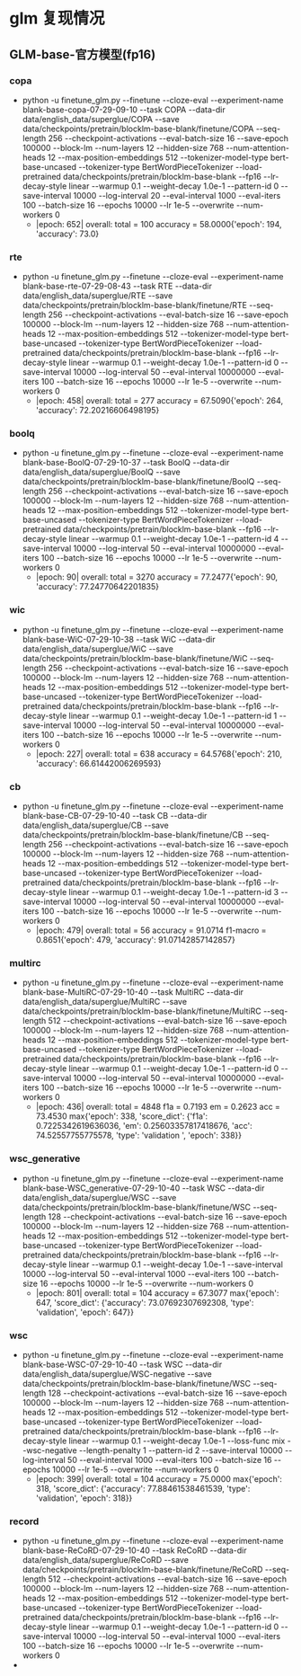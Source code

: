 # glm 复现情况
## GLM-base-官方模型(fp16)
### copa
- python -u finetune_glm.py --finetune --cloze-eval --experiment-name blank-base-copa-07-29-09-10 --task COPA --data-dir data/english_data/superglue/COPA --save data/checkpoints/pretrain/blocklm-base-blank/finetune/COPA --seq-length 256 --checkpoint-activations --eval-batch-size 16 --save-epoch 100000 --block-lm --num-layers 12 --hidden-size 768 --num-attention-heads 12 --max-position-embeddings 512 --tokenizer-model-type bert-base-uncased --tokenizer-type BertWordPieceTokenizer --load-pretrained data/checkpoints/pretrain/blocklm-base-blank --fp16 --lr-decay-style linear --warmup 0.1 --weight-decay 1.0e-1 --pattern-id 0 --save-interval 10000 --log-interval 20 --eval-interval 1000 --eval-iters 100 --batch-size 16 --epochs 10000 --lr 1e-5 --overwrite --num-workers 0
    - |epoch: 652| overall: total = 100 accuracy = 58.0000{'epoch': 194, 'accuracy': 73.0}
### rte
- python -u finetune_glm.py --finetune --cloze-eval --experiment-name blank-base-rte-07-29-08-43 --task RTE --data-dir data/english_data/superglue/RTE --save data/checkpoints/pretrain/blocklm-base-blank/finetune/RTE --seq-length 256 --checkpoint-activations --eval-batch-size 16 --save-epoch 100000 --block-lm --num-layers 12 --hidden-size 768 --num-attention-heads 12 --max-position-embeddings 512 --tokenizer-model-type bert-base-uncased --tokenizer-type BertWordPieceTokenizer --load-pretrained data/checkpoints/pretrain/blocklm-base-blank --fp16 --lr-decay-style linear --warmup 0.1 --weight-decay 1.0e-1 --pattern-id 0 --save-interval 10000 --log-interval 50 --eval-interval 10000000 --eval-iters 100 --batch-size 16 --epochs 10000 --lr 1e-5 --overwrite --num-workers 0
    - |epoch: 458| overall: total = 277 accuracy = 67.5090{'epoch': 264, 'accuracy': 72.20216606498195}
### boolq
- python -u finetune_glm.py --finetune --cloze-eval --experiment-name blank-base-BoolQ-07-29-10-37 --task BoolQ --data-dir data/english_data/superglue/BoolQ --save data/checkpoints/pretrain/blocklm-base-blank/finetune/BoolQ --seq-length 256 --checkpoint-activations --eval-batch-size 16 --save-epoch 100000 --block-lm --num-layers 12 --hidden-size 768 --num-attention-heads 12 --max-position-embeddings 512 --tokenizer-model-type bert-base-uncased --tokenizer-type BertWordPieceTokenizer --load-pretrained data/checkpoints/pretrain/blocklm-base-blank --fp16 --lr-decay-style linear --warmup 0.1 --weight-decay 1.0e-1 --pattern-id 4 --save-interval 10000 --log-interval 50 --eval-interval 10000000 --eval-iters 100 --batch-size 16 --epochs 10000 --lr 1e-5 --overwrite --num-workers 0
    - |epoch: 90| overall: total = 3270 accuracy = 77.2477{'epoch': 90, 'accuracy': 77.24770642201835}
### wic
- python -u finetune_glm.py --finetune --cloze-eval --experiment-name blank-base-WiC-07-29-10-38 --task WiC --data-dir data/english_data/superglue/WiC --save data/checkpoints/pretrain/blocklm-base-blank/finetune/WiC --seq-length 256 --checkpoint-activations --eval-batch-size 16 --save-epoch 100000 --block-lm --num-layers 12 --hidden-size 768 --num-attention-heads 12 --max-position-embeddings 512 --tokenizer-model-type bert-base-uncased --tokenizer-type BertWordPieceTokenizer --load-pretrained data/checkpoints/pretrain/blocklm-base-blank --fp16 --lr-decay-style linear --warmup 0.1 --weight-decay 1.0e-1 --pattern-id 1 --save-interval 10000 --log-interval 50 --eval-interval 10000000 --eval-iters 100 --batch-size 16 --epochs 10000 --lr 1e-5 --overwrite --num-workers 0
    - |epoch: 227| overall: total = 638 accuracy = 64.5768{'epoch': 210, 'accuracy': 66.61442006269593}
### cb
- python -u finetune_glm.py --finetune --cloze-eval --experiment-name blank-base-CB-07-29-10-40 --task CB --data-dir data/english_data/superglue/CB --save data/checkpoints/pretrain/blocklm-base-blank/finetune/CB --seq-length 256 --checkpoint-activations --eval-batch-size 16 --save-epoch 100000 --block-lm --num-layers 12 --hidden-size 768 --num-attention-heads 12 --max-position-embeddings 512 --tokenizer-model-type bert-base-uncased --tokenizer-type BertWordPieceTokenizer --load-pretrained data/checkpoints/pretrain/blocklm-base-blank --fp16 --lr-decay-style linear --warmup 0.1 --weight-decay 1.0e-1 --pattern-id 3 --save-interval 10000 --log-interval 50 --eval-interval 10000000 --eval-iters 100 --batch-size 16 --epochs 10000 --lr 1e-5 --overwrite --num-workers 0
    - |epoch: 479| overall: total = 56 accuracy = 91.0714 f1-macro = 0.8651{'epoch': 479, 'accuracy': 91.07142857142857}
### multirc
- python -u finetune_glm.py --finetune --cloze-eval --experiment-name blank-base-MultiRC-07-29-10-40 --task MultiRC --data-dir data/english_data/superglue/MultiRC --save data/checkpoints/pretrain/blocklm-base-blank/finetune/MultiRC --seq-length 512 --checkpoint-activations --eval-batch-size 16 --save-epoch 100000 --block-lm --num-layers 12 --hidden-size 768 --num-attention-heads 12 --max-position-embeddings 512 --tokenizer-model-type bert-base-uncased --tokenizer-type BertWordPieceTokenizer --load-pretrained data/checkpoints/pretrain/blocklm-base-blank --fp16 --lr-decay-style linear --warmup 0.1 --weight-decay 1.0e-1 --pattern-id 0 --save-interval 10000 --log-interval 50 --eval-interval 10000000 --eval-iters 100 --batch-size 16 --epochs 10000 --lr 1e-5 --overwrite --num-workers 0
    - |epoch: 436| overall: total = 4848 f1a = 0.7193 em = 0.2623 acc = 73.4530 max{'epoch': 338, 'score_dict': {'f1a': 0.7225342619636036, 'em': 0.25603357817418676, 'acc': 74.52557755775578, 'type': 'validation
', 'epoch': 338}}
### wsc_generative
- python -u finetune_glm.py --finetune --cloze-eval --experiment-name blank-base-WSC_generative-07-29-10-40 --task WSC --data-dir data/english_data/superglue/WSC --save data/checkpoints/pretrain/blocklm-base-blank/finetune/WSC --seq-length 128 --checkpoint-activations --eval-batch-size 16 --save-epoch 100000 --block-lm --num-layers 12 --hidden-size 768 --num-attention-heads 12 --max-position-embeddings 512 --tokenizer-model-type bert-base-uncased --tokenizer-type BertWordPieceTokenizer --load-pretrained data/checkpoints/pretrain/blocklm-base-blank --fp16 --lr-decay-style linear --warmup 0.1 --weight-decay 1.0e-1 --save-interval 10000 --log-interval 50 --eval-interval 1000 --eval-iters 100 --batch-size 16 --epochs 10000 --lr 1e-5 --overwrite --num-workers 0
    - |epoch: 801| overall: total = 104 accuracy = 67.3077 max{'epoch': 647, 'score_dict': {'accuracy': 73.07692307692308, 'type': 'validation', 'epoch': 647}}
### wsc
- python -u finetune_glm.py --finetune --cloze-eval --experiment-name blank-base-WSC-07-29-10-40 --task WSC --data-dir data/english_data/superglue/WSC-negative --save data/checkpoints/pretrain/blocklm-base-blank/finetune/WSC --seq-length 128 --checkpoint-activations --eval-batch-size 16 --save-epoch 100000 --block-lm --num-layers 12 --hidden-size 768 --num-attention-heads 12 --max-position-embeddings 512 --tokenizer-model-type bert-base-uncased --tokenizer-type BertWordPieceTokenizer --load-pretrained data/checkpoints/pretrain/blocklm-base-blank --fp16 --lr-decay-style linear --warmup 0.1 --weight-decay 1.0e-1 --loss-func mix --wsc-negative --length-penalty 1 --pattern-id 2 --save-interval 10000 --log-interval 50 --eval-interval 1000 --eval-iters 100 --batch-size 16 --epochs 10000 --lr 1e-5 --overwrite --num-workers 0
    - |epoch: 399| overall: total = 104 accuracy = 75.0000 max{'epoch': 318, 'score_dict': {'accuracy': 77.88461538461539, 'type': 'validation', 'epoch': 318}}
### record
- python -u finetune_glm.py --finetune --cloze-eval --experiment-name blank-base-ReCoRD-07-29-10-40 --task ReCoRD --data-dir data/english_data/superglue/ReCoRD --save data/checkpoints/pretrain/blocklm-base-blank/finetune/ReCoRD --seq-length 512 --checkpoint-activations --eval-batch-size 16 --save-epoch 100000 --block-lm --num-layers 12 --hidden-size 768 --num-attention-heads 12 --max-position-embeddings 512 --tokenizer-model-type bert-base-uncased --tokenizer-type BertWordPieceTokenizer --load-pretrained data/checkpoints/pretrain/blocklm-base-blank --fp16 --lr-decay-style linear --warmup 0.1 --weight-decay 1.0e-1 --pattern-id 0 --save-interval 10000 --log-interval 50 --eval-interval 1000 --eval-iters 100 --batch-size 16 --epochs 10000 --lr 1e-5 --overwrite --num-workers 0
- 

